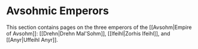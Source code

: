 # Avsohmic Emperors

This section contains pages on the three emperors of the [[Avsohm|Empire of Avsohm]]: [[Drehn|Drehn Mal'Sohm]], [[Ifeihl|Zorhis Ifeihl]], and [[Anyr|Uffeihl Anyr]].